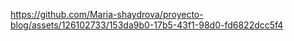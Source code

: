 

https://github.com/Maria-shaydrova/proyecto-blog/assets/126102733/153da9b0-17b5-43f1-98d0-fd6822dcc5f4

